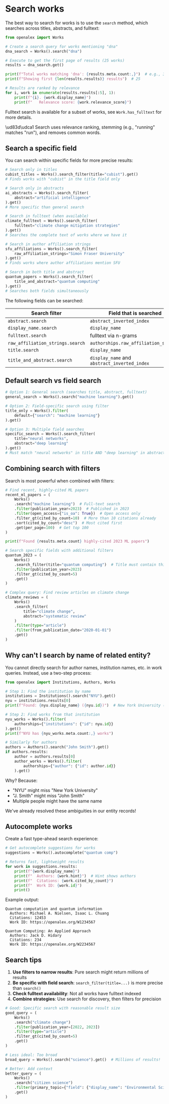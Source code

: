 # Search works

The best way to search for works is to use the `search` method, which searches across titles, abstracts, and fulltext:

```python
from openalex import Works

# Create a search query for works mentioning "dna"
dna_search = Works().search("dna")

# Execute to get the first page of results (25 works)
results = dna_search.get()

print(f"Total works matching 'dna': {results.meta.count:,}")  # e.g., 3,456,789
print(f"Showing first {len(results.results)} results")  # 25

# Results are ranked by relevance
for i, work in enumerate(results.results[:5], 1):
    print(f"{i}. {work.display_name}")
    print(f"   Relevance score: {work.relevance_score}")
```

Fulltext search is available for a subset of works, see `Work.has_fulltext` for more details.

\ud83d\udca1 Search uses relevance ranking, stemming (e.g., "running" matches "run"), and removes common words.

## Search a specific field

You can search within specific fields for more precise results:

```python
# Search only in titles
cubist_titles = Works().search_filter(title="cubist").get()
# Finds works with "cubist" in the title field only

# Search only in abstracts  
ai_abstracts = Works().search_filter(
    abstract="artificial intelligence"
).get()
# More specific than general search

# Search in fulltext (when available)
climate_fulltext = Works().search_filter(
    fulltext="climate change mitigation strategies"
).get()
# Searches the complete text of works where we have it

# Search in author affiliation strings
sfu_affiliations = Works().search_filter(
    raw_affiliation_strings="Simon Fraser University"
).get()
# Finds works where author affiliations mention SFU

# Search in both title and abstract
quantum_papers = Works().search_filter(
    title_and_abstract="quantum computing"
).get()
# Searches both fields simultaneously
```

The following fields can be searched:

| Search filter | Field that is searched | Python method |
|---------------|------------------------|---------------|
| `abstract.search` | `abstract_inverted_index` | `.search_filter(abstract="...")` |
| `display_name.search` | `display_name` | `.search_filter(display_name="...")` |
| `fulltext.search` | fulltext via n-grams | `.search_filter(fulltext="...")` |
| `raw_affiliation_strings.search` | `authorships.raw_affiliation_strings` | `.search_filter(raw_affiliation_strings="...")` |
| `title.search` | `display_name` | `.search_filter(title="...")` |
| `title_and_abstract.search` | `display_name` and `abstract_inverted_index` | `.search_filter(title_and_abstract="...")` |

## Default search vs field search

```python
# Option 1: General search (searches title, abstract, fulltext)
general_search = Works().search("machine learning").get()

# Option 2: Field-specific search using filter
title_only = Works().filter(
    default={"search": "machine learning"}
).get()

# Option 3: Multiple field searches
specific_search = Works().search_filter(
    title="neural networks",
    abstract="deep learning"
).get()
# Must match "neural networks" in title AND "deep learning" in abstract
```

## Combining search with filters

Search is most powerful when combined with filters:

```python
# Find recent, highly-cited ML papers
recent_ml_papers = (
    Works()
    .search("machine learning")  # Full-text search
    .filter(publication_year=2023)  # Published in 2023
    .filter(open_access={"is_oa": True})  # Open access only
    .filter_gt(cited_by_count=10)  # More than 10 citations already
    .sort(cited_by_count="desc")  # Most cited first
    .get(per_page=100)  # Get top 100
)

print(f"Found {results.meta.count} highly-cited 2023 ML papers")

# Search specific fields with additional filters  
quantum_2023 = (
    Works()
    .search_filter(title="quantum computing")  # Title must contain this
    .filter(publication_year=2023)
    .filter_gt(cited_by_count=5)
    .get()
)

# Complex query: Find review articles on climate change
climate_reviews = (
    Works()
    .search_filter(
        title="climate change",
        abstract="systematic review"
    )
    .filter(type="article")
    .filter(from_publication_date="2020-01-01")
    .get()
)
```

## Why can't I search by name of related entity?

You cannot directly search for author names, institution names, etc. in work queries. Instead, use a two-step process:

```python
from openalex import Institutions, Authors, Works

# Step 1: Find the institution by name
institutions = Institutions().search("NYU").get()
nyu = institutions.results[0]
print(f"Found: {nyu.display_name} ({nyu.id})")  # New York University (I57206974)

# Step 2: Find works from that institution
nyu_works = Works().filter(
    authorships={"institutions": {"id": nyu.id}}
).get()
print(f"NYU has {nyu_works.meta.count:,} works")

# Similarly for authors
authors = Authors().search("John Smith").get()
if authors.results:
    author = authors.results[0]
    author_works = Works().filter(
        authorships={"author": {"id": author.id}}
    ).get()
```

Why? Because:
- "NYU" might miss "New York University" 
- "J. Smith" might miss "John Smith"
- Multiple people might have the same name

We've already resolved these ambiguities in our entity records!

## Autocomplete works

Create a fast type-ahead search experience:

```python
# Get autocomplete suggestions for works
suggestions = Works().autocomplete("quantum comp")

# Returns fast, lightweight results
for work in suggestions.results:
    print(f"{work.display_name}")
    print(f"  Authors: {work.hint}")  # Hint shows authors
    print(f"  Citations: {work.cited_by_count}")
    print(f"  Work ID: {work.id}")
    print()
```

Example output:
```
Quantum computation and quantum information
  Authors: Michael A. Nielsen, Isaac L. Chuang  
  Citations: 12453
  Work ID: https://openalex.org/W1234567

Quantum Computing: An Applied Approach
  Authors: Jack D. Hidary
  Citations: 234
  Work ID: https://openalex.org/W2234567
```

## Search tips

1. **Use filters to narrow results**: Pure search might return millions of results
2. **Be specific with field search**: `search_filter(title=...)` is more precise than `search()`
3. **Check fulltext availability**: Not all works have fulltext indexed
4. **Combine strategies**: Use search for discovery, then filters for precision

```python
# Good: Specific search with reasonable result size
good_query = (
    Works()
    .search("climate change")
    .filter(publication_year=[2022, 2023])
    .filter(type="article")
    .filter_gt(cited_by_count=5)
    .get()
)

# Less ideal: Too broad
broad_query = Works().search("science").get()  # Millions of results!

# Better: Add context
better_query = (
    Works()
    .search("citizen science")
    .filter(primary_topic={"field": {"display_name": "Environmental Science"}})
    .get()
)
```
